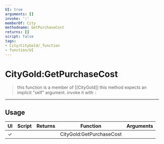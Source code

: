 ```yaml
---
UI: true
arguments: []
invoke: ':'
memberOf: City
methodname: GetPurchaseCost
returns: []
script: false
tags:
- City/CityGold/_function
- function/UI
---
```

# CityGold:GetPurchaseCost
> this function is a member of [[CityGold]]
> this method expects an implicit "self" argument. invoke it with `:`
-----
## Usage
|  UI | Script | Returns | Function | Arguments |
|:---:|:------:|-------:|:--------:|:---------|
|✓| ||CityGold:GetPurchaseCost||
